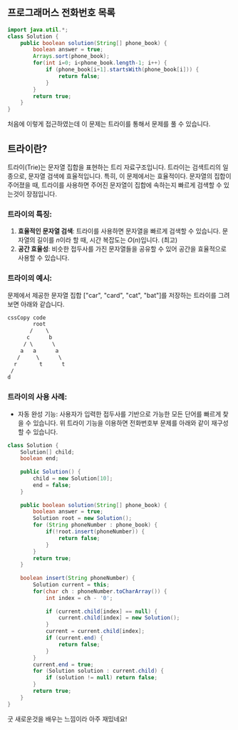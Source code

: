 ## 프로그래머스 전화번호 목록
```java
import java.util.*;
class Solution {
    public boolean solution(String[] phone_book) {
        boolean answer = true;
        Arrays.sort(phone_book);
        for(int i=0; i<phone_book.length-1; i++) {
            if (phone_book[i+1].startsWith(phone_book[i])) {
                return false;
            }
        }
        return true;
    }
}
```
처음에 이렇게 접근하였는데 이 문제는 트라이를 통해서 문제를 풀 수 있습니다.

## 트라이란?
트라이(Trie)는 문자열 집합을 표현하는 트리 자료구조입니다. 트라이는 검색트리의 일종으로, 문자열 검색에 효율적입니다. 특히, 이 문제에서는 효율적이다. 문자열의 집합이 주어졌을 때, 트라이를 사용하면 주어진 문자열이 집합에 속하는지 빠르게 검색할 수 있는것이 장점입니다.

### **트라이의 특징:**

1. **효율적인 문자열 검색**: 트라이를 사용하면 문자열을 빠르게 검색할 수 있습니다. 문자열의 길이를 *n*이라 할 때, 시간 복잡도는 *O*(*n*)입니다. (최고)
2. **공간 효율성**: 비슷한 접두사를 가진 문자열들을 공유할 수 있어 공간을 효율적으로 사용할 수 있습니다.

### **트라이의 예시:**

문제에서 제공한 문자열 집합 ["car", "card", "cat", "bat"]를 저장하는 트라이를 그려보면 아래와 같습니다. 

```css
cssCopy code
        root
       /    \
      c      b
     / \      \
    a   a      a
   /     \      \
  r       t      t
 /
d

```



### **트라이의 사용 사례:**

- 자동 완성 기능: 사용자가 입력한 접두사를 기반으로 가능한 모든 단어를 빠르게 찾을 수 있습니다. 위 트라이 기능을 이용하면 전화번호부 문제를 아래와 같이 재구성할 수 있습니다. 

```java
class Solution {
    Solution[] child;
    boolean end;
    
    public Solution() {
        child = new Solution[10];
        end = false;
    }
    
    public boolean solution(String[] phone_book) {
        boolean answer = true;
        Solution root = new Solution();
        for (String phoneNumber : phone_book) {
            if(!root.insert(phoneNumber)) {
                return false;
            }
        }
        return true;
    }
    
    boolean insert(String phoneNumber) {
        Solution current = this;
        for(char ch : phoneNumber.toCharArray()) {
            int index = ch - '0';
       
            if (current.child[index] == null) {
                current.child[index] = new Solution();
            }
            current = current.child[index];
            if (current.end) {
                return false;
            }
        }
        current.end = true;
        for (Solution solution : current.child) {
            if (solution != null) return false;
        }
        return true;
    }
}
```

굿 새로운것을 배우는 느낌이라 아주 재밌네요!